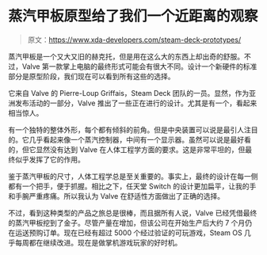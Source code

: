 # 蒸汽甲板原型给了我们一个近距离的观察

> 原文：<https://www.xda-developers.com/steam-deck-prototypes/>

蒸汽甲板是一个又大又旧的赫克托，但是用在这么大的东西上却出奇的舒服。不过，Valve 第一款掌上电脑的最终形式可能会有很大不同。设计一个新硬件的标准部分是原型阶段，我们现在可以看到所有这些的选择。

它来自 Valve 的 Pierre-Loup Griffais，Steam Deck 团队的一员。显然，作为亚洲发布活动的一部分，Valve 推出了一些正在进行的设计。尤其是有一个，看起来相当惊人。

有一个独特的整体外形，每个都有倾斜的前角。但是中央装置可以说是最引人注目的。它几乎看起来像一个蒸汽控制器，中间有一个显示器。虽然可以说是最好看的，但它显然没有达到 Valve 在人体工程学方面的要求。这是非常平坦的，但最终似乎发挥了它的作用。

鉴于蒸汽甲板的尺寸，人体工程学总是至关重要的。事实上，最终的设计在每一侧都有一个把手，便于抓握。相比之下，任天堂 Switch 的设计更加扁平，让我的手和手腕严重疼痛。所以我认为 Valve 在舒适性方面做出了正确的选择。

不过，看到这种类型的产品之旅总是很棒，而且据所有人说，Valve 已经凭借最终的蒸汽甲板挖到了金子。尽管产量在增加，但该公司在开始生产后大约 7 个月仍在运送预购订单。现在已经有超过 5000 个经过验证的可玩游戏，Steam OS 几乎每周都在继续改进。现在是做掌机游戏玩家的好时机。